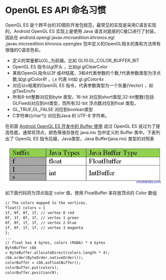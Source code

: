 # OpenGL ES API 命名习惯  
  
OpenGL ES 是个跨平台的3D图形开发包规范，最常见的实现是采用C语言实现的，Android OpenGL ES 实现上是使用 Java 语言对底层的C接口进行了封装，因此在 android.opengl javax.microedition.khronos.egl ,javax.microedition.khronos.opengles 包中定义的OpenGL相关的类和方法带有很强的C语言色彩。

* 定义的常量都以GL_为前缀。比如 GL10.GL\_COLOR\_BUFFER\_BIT
* OpenGL ES 指令以gl开头 ，比如gl.glClearColor
* 某些OpenGL指令以3f 或4f结尾，3和4代表参数的个数,f代表参数类型为浮点数,如gl.glColor4f ，i,x 代表 int如 gl.glColor4x
* 对应以v结尾的OpenGL ES 指令，代表参数类型为一个矢量(Vector) ，如 glTexEnvfv
* 所有8-bit整数对应到byte 类型，16-bit 对应到short类型,32-bit整数(包括GLFixed)对应到int类型，而所有32-bit 浮点数对应到float 类型。
* GL\_TRUE,GL\_FALSE 对应到boolean类型
* C字符串((char*)) 对应到Java 的 UTF-8 字符串。  

在前面 [Android OpenGL ES 开发中的 Buffer 使用](http://www.imobilebbs.com/wordpress/archives/1706) 说过 OpenGL ES 说过为了提高性能，通常将顶点，颜色等值存放在 java.nio 包中定义的 Buffer 类中。下表列出了 OpenGL ES 指令后缀，Java类型，Java Buffer(java.nio) 类型的对照表  
  
![](images/43.png)

如下面代码将为顶点指定 color 值，使用 FloatBuffer 来存放顶点的 Color 数组
  
```
// The colors mapped to the vertices.
float[] colors = {
1f, 0f, 0f, 1f, // vertex 0 red
0f, 1f, 0f, 1f, // vertex 1 green
0f, 0f, 1f, 1f, // vertex 2 blue
1f, 0f, 1f, 1f, // vertex 3 magenta
};  
...
// float has 4 bytes, colors (RGBA) * 4 bytes
ByteBuffer cbb
= ByteBuffer.allocateDirect(colors.length * 4);
cbb.order(ByteOrder.nativeOrder());
colorBuffer = cbb.asFloatBuffer();
colorBuffer.put(colors);
colorBuffer.position(0);  
```